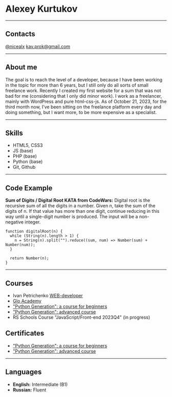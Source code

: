 # Alexey Kurtukov
***
  
## Contacts ##
[@nicealx](https://t.me/nicealx)
[kav.prok@gmail.com](mailto:kav.prok@gmail.com)

***  
## About me ##
The goal is to reach the level of a developer, because I have been working in the topic for more than 6 years, but I still only do all sorts of small freelance work. Recently I created my first website for a sum that was not bad for me (considering that I only did minor work). I work as a freelancer, mainly with WordPress and pure html-css-js. As of October 21, 2023, for the third month now, I’ve been sitting on the freelance platform every day and doing something, but I want more, to be more expensive as a specialist.
  
***
## Skills ##
* HTML5, CSS3
* JS (base)
* PHP (base)
* Python (base)
* Git, Github
  
***
## Code Example ##

**Sum of Digits / Digital Root KATA from CodeWars:**
Digital root is the recursive sum of all the digits in a number.
Given n, take the sum of the digits of n. If that value has more than one digit, continue reducing in this way until a single-digit number is produced. The input will be a non-negative integer.
```
function digitalRoot(n) {
  while (String(n).length > 1) {
    n = String(n).split("").reduce((sum, num) => Number(sum) + Number(num));
  }

  return Number(n);
}
```  

***
## Courses ##

* Ivan Petrichenko [WEB-developer](https://www.udemy.com/course/webdeveloper/)
* [Glo Academy](https://www.youtube.com/@Glo_Academy)
* ["Python Generation": a course for beginners](https://stepik.org/course/58852/syllabus)
* ["Python Generation": advanced course](https://stepik.org/course/68343/syllabus)
* RS Schools Course "JavaScript/Front-end 2023Q4" (in progress)

## Certificates ##
* ["Python Generation": a course for beginners](/cert/stepik-certificate-beginners.pdf)
* ["Python Generation": advanced course](/cert/stepik-certificate-advanced.pdf)
  
***
## Languages ##

* **English:** Intermediate (B1)
* **Russian:** Fluent